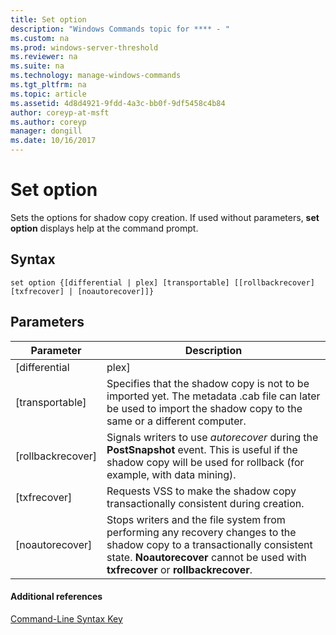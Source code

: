 ```yaml
---
title: Set option
description: "Windows Commands topic for **** - "
ms.custom: na
ms.prod: windows-server-threshold
ms.reviewer: na
ms.suite: na
ms.technology: manage-windows-commands
ms.tgt_pltfrm: na
ms.topic: article
ms.assetid: 4d8d4921-9fdd-4a3c-bb0f-9df5458c4b84
author: coreyp-at-msft
ms.author: coreyp
manager: dongill
ms.date: 10/16/2017
---
```


# Set option



Sets the options for shadow copy creation. If used without parameters, **set option** displays help at the command prompt.

## Syntax

```
set option {[differential | plex] [transportable] [[rollbackrecover] [txfrecover] | [noautorecover]]}
```

## Parameters

|Parameter|Description|
|---------|-----------|
|[differential | plex]|Specifies to the provider the type of shadow copy to create.|
|[transportable]|Specifies that the shadow copy is not to be imported yet. The metadata .cab file can later be used to import the shadow copy to the same or a different computer.|
|[rollbackrecover]|Signals writers to use *autorecover* during the **PostSnapshot** event. This is useful if the shadow copy will be used for rollback (for example, with data mining).|
|[txfrecover]|Requests VSS to make the shadow copy transactionally consistent during creation.|
|[noautorecover]|Stops writers and the file system from performing any recovery changes to the shadow copy to a transactionally consistent state. **Noautorecover** cannot be used with **txfrecover** or **rollbackrecover**.|

#### Additional references

[Command-Line Syntax Key](command-line-syntax-key.md)